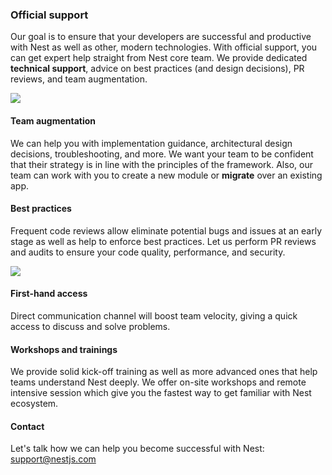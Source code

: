 ### Official support

Our goal is to ensure that your developers are successful and productive with Nest as well as other, modern technologies. With official support, you can get expert help straight from Nest core team. We provide dedicated **technical support**, advice on best practices (and design decisions), PR reviews, and team augmentation.

<div class="row">
  <div class="thumbnail p-r-30">
    <img src="/assets/enterprise/help.svg">
  </div>
  <div class="content">
    <h4>Team augmentation</h4>
    <p>
      We can help you with implementation guidance, architectural design decisions, troubleshooting, and more. We want your team to be confident that their strategy is in line with the principles of the framework. Also, our team can work with you to create a new module or <b>migrate</b> over an existing app.
    </p>
  </div>
</div>

<div class="row">
  <div class="content">
    <h4>Best practices</h4>
    <p>
      Frequent code reviews allow eliminate potential bugs and issues at an early stage as well as help to enforce best practices. Let us perform PR reviews and audits to ensure your code quality, performance, and security.
    </p>
  </div>
  <div class="thumbnail p-l-30">
    <img src="/assets/enterprise/contact.svg">
  </div>
</div>

#### First-hand access

Direct communication channel will boost team velocity, giving a quick access to discuss and solve problems.

#### Workshops and trainings

We provide solid kick-off training as well as more advanced ones that help teams understand Nest deeply. We offer on-site workshops and remote intensive session which give you the fastest way to get familiar with Nest ecosystem.

#### Contact

Let's talk how we can help you become successful with Nest: [support@nestjs.com](mailto:support@nestjs.com)

